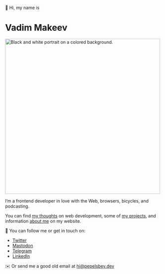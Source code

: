 👋 Hi, my name is

# Vadim Makeev

<img src="https://pepelsbey.dev/images/photo/2560.jpg" alt="Black and white portrait on a colored background." width="500">

I’m a frontend developer in love with the Web, browsers, bicycles, and podcasting.

You can find [my thoughts](https://pepelsbey.dev/articles/) on web development, some of [my projects](https://pepelsbey.dev/projects/), and information [about me](https://pepelsbey.dev/about/) on my website.

🦄 You can follow me or get in touch on:

- [Twitter](https://twitter.com/pepelsbey_dev)
- [Mastodon](https://mastodon.social/@pepelsbey)
- [Telegram](https://t.me/pepelsbey_dev)
- [LinkedIn](https://www.linkedin.com/in/pepelsbey/)

✉️ Or send me a good old email at [hi@pepelsbey.dev](mailto:hi@pepelsbey.dev)
